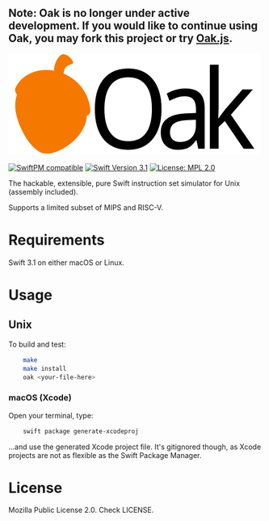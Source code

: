 ## Note: Oak is no longer under active development. If you would like to continue using Oak, you may fork this project or try [Oak.js](https://github.com/skyus/Oak.js).

![Oak](Resources/logo.png)

[![SwiftPM compatible](https://img.shields.io/badge/SwiftPM-compatible-brightgreen.svg)](https://github.com/apple/swift-package-manager)
[![Swift Version 3.1](https://img.shields.io/badge/Swift-3.1-orange.svg)](https://swift.org/download/#swift-31-development)
[![License: MPL 2.0](https://img.shields.io/badge/license-MPL%202.0-orange.svg)](https://www.mozilla.org/en-US/MPL/2.0/)

The hackable, extensible, pure Swift instruction set simulator for Unix (assembly included).

Supports a limited subset of MIPS and RISC-V.

# Requirements
Swift 3.1 on either macOS or Linux.

# Usage
## Unix
To build and test:

```bash
    make
    make install
    oak <your-file-here>
```

### macOS (Xcode)
Open your terminal, type:

```bash
    swift package generate-xcodeproj
```

...and use the generated Xcode project file. It's gitignored though, as Xcode projects are not as flexible as the Swift Package Manager.

# License
Mozilla Public License 2.0. Check LICENSE.
